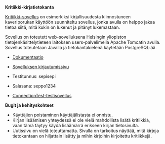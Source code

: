 **Kritiikki-kirjatietokanta**

[Kritiikki-sovellus](http://t-tiikkala.users.cs.helsinki.fi/Kritiikki) on esimerkiksi kirjallisuudesta kiinnostuneen kaveriporukan käyttöön suunniteltu sovellus, jonka avulla on helppo jakaa tietoa siitä, mitä kukin on lukenut ja pitänyt lukemastaan. 

Sovellus on toteutett web-sovelluksena Helsingin yliopiston tietojenkäsittelytieteen laitoksen users-palvelimella Apache Tomcatin avulla. Sovellus toteutetaan Javalla ja tietokantakielenä käytetään PostgreSQL:ää.

- [Dokumentaatio](doc/dokumentaatio.pdf)

- [Sovelluksen kirjautumissivu](http://t-tiikkala.users.cs.helsinki.fi/Kritiikki)

- Testitunnus: sepisepi
- Salasana: seppo1234

- [ConnectionTest-testisovellus](http://t-tiikkala.users.cs.helsinki.fi/ConnectionTest/)

**Bugit ja kehityskohteet**

- Käyttäjien poistaminen käyttäjälistasta ei onnistu.
- Kirjan lisäämisen yhteydessä ei ole vielä mahdollista lisätä kritiikkiä, vaan tämä täytyy käydä lisäämärrä erikseen kirjan tietosivulta.
- Uutissivu on vielä toteuttamatta. Sivulla on tarkoitus näyttää, mitä kirjoja tietokantaan on hiljattain lisätty ja mihin kirjoihin kirjoitettu kritiikkejä.
